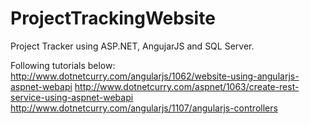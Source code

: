 # ProjectTrackingWebsite

Project Tracker using ASP.NET, AngujarJS and SQL Server.

Following tutorials below: 
<http://www.dotnetcurry.com/angularjs/1062/website-using-angularjs-aspnet-webapi>
<http://www.dotnetcurry.com/aspnet/1063/create-rest-service-using-aspnet-webapi>
<http://www.dotnetcurry.com/angularjs/1107/angularjs-controllers>
